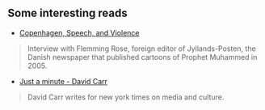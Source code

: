 Some interesting reads
---------------------

+ [Copenhagen, Speech, and Violence](http://www.newyorker.com/news/news-desk/copenhagen-speech-violence)
> Interview with Flemming Rose, foreign editor of Jyllands-Posten, the Danish newspaper that published cartoons of Prophet Muhammed in 2005. 
+ [Just a minute - David Carr](https://medium.com/@carr2n/just-a-minute-e7665f3bf281)
> David Carr writes for new york times on media and culture. 
